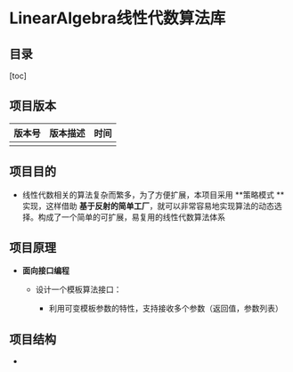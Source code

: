 # LinearAlgebra线性代数算法库

## 目录

[toc]

## 项目版本

| 版本号 | 版本描述 | 时间 |
| ------ | -------- | ---- |
|        |          |      |

## 项目目的

- 线性代数相关的算法复杂而繁多，为了方便扩展，本项目采用 **策略模式 ** 实现，这样借助 **基于反射的简单工厂**，就可以非常容易地实现算法的动态选择。构成了一个简单的可扩展，易复用的线性代数算法体系

## 项目原理

- **面向接口编程** 

  - 设计一个模板算法接口：

    - 利用可变模板参数的特性，支持接收多个参数（返回值，参数列表）

      


## 项目结构

- 

